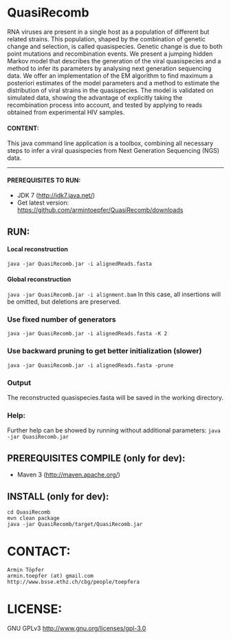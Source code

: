 # QuasiRecomb
RNA viruses are present in a single host as a population of different
but related strains. This population, shaped by the combination of
genetic change and selection, is called quasispecies. Genetic change
is due to both point mutations and recombination events. We present a
jumping hidden Markov model that describes the generation of the viral
quasispecies and a method to infer its parameters by analysing next
generation sequencing data. We offer an implementation of the
EM algorithm to find maximum a posteriori estimates of the model
parameters and a method to estimate the distribution of viral strains
in the quasispecies. The model is validated on simulated data, showing
the advantage of explicitly taking the recombination process into
account, and tested by applying to reads obtained from experimental 
HIV samples.

#### CONTENT:
This java command line application is a toolbox, combining all necessary
steps to infer a viral quasispecies from Next Generation Sequencing (NGS) data.

- - -

#### PREREQUISITES TO RUN:
 - JDK 7 (http://jdk7.java.net/)
 - Get latest version: https://github.com/armintoepfer/QuasiRecomb/downloads

## RUN:
#### Local reconstruction
 `java -jar QuasiRecomb.jar -i alignedReads.fasta`

#### Global reconstruction
 `java -jar QuasiRecomb.jar -i alignment.bam`
  In this case, all insertions will be omitted, but deletions are preserved.

### Use fixed number of generators
 `java -jar QuasiRecomb.jar -i alignedReads.fasta -K 2`

### Use backward pruning to get better initialization (slower)
 `java -jar QuasiRecomb.jar -i alignedReads.fasta -prune`

### Output
 The reconstructed quasispecies.fasta will be saved in the working directory.

### Help:
 Further help can be showed by running without additional parameters:
  `java -jar QuasiRecomb.jar`

## PREREQUISITES COMPILE (only for dev):
 - Maven 3 (http://maven.apache.org/)

## INSTALL (only for dev):
    cd QuasiRecomb
    mvn clean package
    java -jar QuasiRecomb/target/QuasiRecomb.jar

# CONTACT:
    Armin Töpfer
    armin.toepfer (at) gmail.com
    http://www.bsse.ethz.ch/cbg/people/toepfera

# LICENSE:
 GNU GPLv3 http://www.gnu.org/licenses/gpl-3.0
